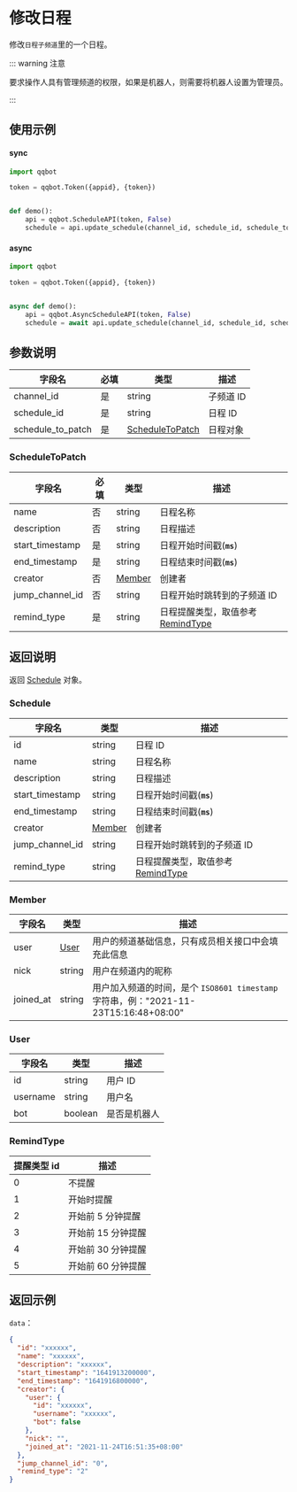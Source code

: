 # 修改日程

修改`日程子频道`里的一个日程。

::: warning 注意

要求操作人具有管理频道的权限，如果是机器人，则需要将机器人设置为管理员。

:::

## 使用示例

#### sync

```python
import qqbot

token = qqbot.Token({appid}, {token})


def demo():
    api = qqbot.ScheduleAPI(token, False)
    schedule = api.update_schedule(channel_id, schedule_id, schedule_to_patch)
```

#### async

```python
import qqbot

token = qqbot.Token({appid}, {token})


async def demo():
    api = qqbot.AsyncScheduleAPI(token, False)
    schedule = await api.update_schedule(channel_id, schedule_id, schedule_to_patch)
```

## 参数说明

| 字段名     | 必填 | 类型                                | 描述      |
| ---------- | ---- | ----------------------------------- | --------- |
| channel_id  | 是   | string                              | 子频道 ID |
| schedule_id | 是   | string                              | 日程 ID   |
| schedule_to_patch   | 是   | [ScheduleToPatch](#scheduletopatch) | 日程对象  |

### ScheduleToPatch

| 字段名          | 必填 | 类型              | 描述                                            |
| --------------- | ---- | ----------------- | ----------------------------------------------- |
| name            | 否   | string            | 日程名称                                        |
| description     | 否   | string            | 日程描述                                        |
| start_timestamp | 是   | string            | 日程开始时间戳(**`ms`**)                        |
| end_timestamp   | 是   | string            | 日程结束时间戳(**`ms`**)                        |
| creator         | 否   | [Member](#member) | 创建者                                          |
| jump_channel_id | 否   | string            | 日程开始时跳转到的子频道 ID                     |
| remind_type     | 是   | string            | 日程提醒类型，取值参考[RemindType](#remindtype) |

## 返回说明

返回 [Schedule](#schedule) 对象。

### Schedule

| 字段名          | 类型              | 描述                                            |
| --------------- | ----------------- | ----------------------------------------------- |
| id              | string            | 日程 ID                                         |
| name            | string            | 日程名称                                        |
| description     | string            | 日程描述                                        |
| start_timestamp | string            | 日程开始时间戳(**`ms`**)                        |
| end_timestamp   | string            | 日程结束时间戳(**`ms`**)                        |
| creator         | [Member](#member) | 创建者                                          |
| jump_channel_id | string            | 日程开始时跳转到的子频道 ID                     |
| remind_type     | string            | 日程提醒类型，取值参考[RemindType](#remindtype) |

### Member

| 字段名    | 类型          | 描述                                                                                 |
| --------- | ------------- | ------------------------------------------------------------------------------------ |
| user      | [User](#user) | 用户的频道基础信息，只有成员相关接口中会填充此信息                                   |
| nick      | string        | 用户在频道内的昵称                                                                   |
| joined_at | string        | 用户加入频道的时间，是个 `ISO8601 timestamp` 字符串，例："2021-11-23T15:16:48+08:00" |

### User

| 字段名   | 类型    | 描述         |
| -------- | ------- | ------------ |
| id       | string  | 用户 ID      |
| username | string  | 用户名       |
| bot      | boolean | 是否是机器人 |

### RemindType

| 提醒类型 id | 描述               |
| ----------- | ------------------ |
| 0           | 不提醒             |
| 1           | 开始时提醒         |
| 2           | 开始前 5 分钟提醒  |
| 3           | 开始前 15 分钟提醒 |
| 4           | 开始前 30 分钟提醒 |
| 5           | 开始前 60 分钟提醒 |

## 返回示例

`data`：

```json
{
  "id": "xxxxxx",
  "name": "xxxxxx",
  "description": "xxxxxx",
  "start_timestamp": "1641913200000",
  "end_timestamp": "1641916800000",
  "creator": {
    "user": {
      "id": "xxxxxx",
      "username": "xxxxxx",
      "bot": false
    },
    "nick": "",
    "joined_at": "2021-11-24T16:51:35+08:00"
  },
  "jump_channel_id": "0",
  "remind_type": "2"
}
```
